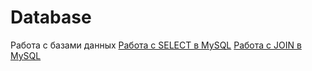 # Database
Работа с базами данных
[ Работа с SELECT в MySQL](https://docs.google.com/spreadsheets/d/1e9gQ_XOt1SFtFlM8xqKxewOjHUsGb2gsLcJRiMHgedQ/edit?usp=sharing)
[Работа с JOIN в MySQL](https://docs.google.com/spreadsheets/d/1L5zvHU3jxirMnUsh3SeIR2igdOb5mboUa0F3Adv5MZ4/edit?usp=sharing)
